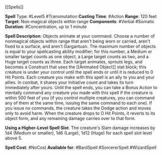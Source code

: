[[Spells]]

**Spell** Type: #Level5 #Transmutation 
**Casting Time**: #Action 
**Range**: 120 feet
**Target**: Non-magical objects within range
**Components**: #Verbal #Somatic 
**Duration**: #Concentration, up to 1 minute

**Spell Description**: 
	Objects animate at your command. Choose a number of nonmagical objects within range that aren't being worn or carried, aren't fixed to a surface, and aren't Gargantuan. The maximum number of objects is equal to your spellcasting ability modifier; for this number, a Medium or smaller target counts as one object, a Large target counts as two, and a Huge target counts as three.
	Each target animates, sprouts legs, and becomes a Construct that uses the [[Animated Object]] stat block; this creature is under your control until the spell ends or until it is reduced to 0 Hit Points. Each creature you make with this spell is an ally to you and your allies. In combat, it shares your Initiative count and takes its turn immediately after yours. Until the spell ends, you can take a Bonus Action to mentally command any creature you made with this spell if the creature is within 500 feet of you (if you control multiple creatures, you can command any of them at the same time, issuing the same command to each one). If you issue no commands, the creature takes the Dodge action and moves only to avoid harm. When the creature drops to O Hit Points, it reverts to its object form, and any remaining damage carries over to that form. 

**Using a Higher-Level Spell Slot**. The creature's Slam damage increases by 1d4 (Medium or smaller), 1d6 (Large), 1d12 (Huge) for each spell slot level above 5.

**Spell Cost**: #NoCost 
**Available for**: #BardSpell #SorcererSpell #WizardSpell 